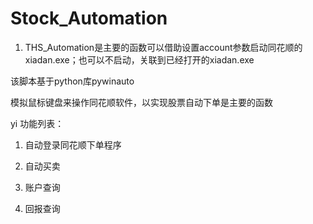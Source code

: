 # Stock_Automation

1. THS_Automation是主要的函数可以借助设置account参数启动同花顺的xiadan.exe；也可以不启动，关联到已经打开的xiadan.exe

该脚本基于python库pywinauto

模拟鼠标键盘来操作同花顺软件，以实现股票自动下单是主要的函数


yi 功能列表：
1. 自动登录同花顺下单程序
2. 自动买卖

3. 账户查询
4. 回报查询

